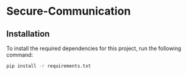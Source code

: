 # Secure-Communication

## Installation

To install the required dependencies for this project, run the following command:

```sh
pip install -r requirements.txt
